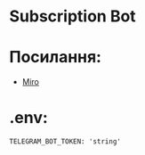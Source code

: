 # Subscription Bot

# Посилання:
- [Miro](https://miro.com/app/board/uXjVIJEdbiI=/?share_link_id=969791323355)

# .env:
```
TELEGRAM_BOT_TOKEN: 'string'
```
